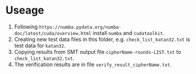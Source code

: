 # Useage

1. Following ```https://numba.pydata.org/numba-doc/latest/cuda/overview.html``` install ```numba``` and ```cudatoolkit```.
2. Creating new test data files in this folder, e.g. ```check_list_katan32.txt``` is test data for ```katan32```.
3. Copying results from SMT output file ```cipherName-rounds-LIST.txt``` to ```check_list_katan32.txt```.
4. The verification results are in file ```verify_result_cipherName.txt```.

